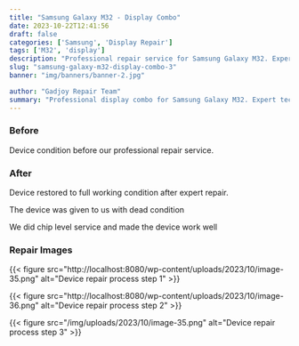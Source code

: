 ```yaml
---
title: "Samsung Galaxy M32 - Display Combo"
date: 2023-10-22T12:41:56
draft: false
categories: ['Samsung', 'Display Repair']
tags: ['M32', 'display']
description: "Professional repair service for Samsung Galaxy M32. Expert diagnosis and quality repairs in Bangalore."
slug: "samsung-galaxy-m32-display-combo-3"
banner: "img/banners/banner-2.jpg"

author: "Gadjoy Repair Team"
summary: "Professional display combo for Samsung Galaxy M32. Expert technicians, quality parts, warranty included."
---
```


### Before

Device condition before our professional repair service.

### After

Device restored to full working condition after expert repair.

The device was given to us with dead condition

We did chip level service and made the device work well

### Repair Images

{{< figure src="http://localhost:8080/wp-content/uploads/2023/10/image-35.png" alt="Device repair process step 1" >}}

{{< figure src="http://localhost:8080/wp-content/uploads/2023/10/image-36.png" alt="Device repair process step 2" >}}

{{< figure src="/img/uploads/2023/10/image-35.png" alt="Device repair process step 3" >}}

